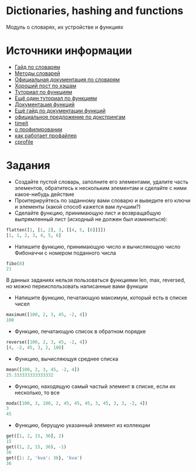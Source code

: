 # Dictionaries, hashing and functions
Модуль о словарях, их устройстве и функциях


# Источники информации
* [Гайд по словарям](https://www.python-course.eu/python3_dictionaries.php)
* [Методы словарей](https://www.tutorialspoint.com/python3/python_dictionary.htm)
* [Официальная документация по словарям](https://docs.python.org/3/tutorial/datastructures.html#dictionaries)
* [Хороший пост по хэшам](https://www.asmeurer.com/blog/posts/what-happens-when-you-mess-with-hashing-in-python/)
* [Туториал по функциям](https://www.digitalocean.com/community/tutorials/how-to-define-functions-in-python-3)
* [Ещё один туториал по функциям](https://www.python-course.eu/python3_functions.php)
* [Документация функций](https://www.datacamp.com/community/tutorials/docstrings-python)
* [Ещё гайд по документации функций](https://realpython.com/documenting-python-code/)
* [официальное предложение по докстрингам](https://www.python.org/dev/peps/pep-0257/)
* [timeit](https://docs.python.org/3.7/library/timeit.html)
* [о профилировании](https://habr.com/en/company/mailru/blog/201594/)
* [как работает профайлер](https://hackernoon.com/how-profilers-work-1826163e1bbc)
* [cprofile](https://python-scripts.com/cprofile-code-profiling)


# Задания
* Создайте пустой словарь, заполните его элементами, удалите часть элементов,
обратитесь к нескольким элементам и сделайте с ними какое-нибудь действие
* Проитерируйтесь по заданному вами словарю и выведите его ключи и элементы
(какой способ кажется вам лучшим?)
* Сделайте функцию, принимающую лист и возвращабщую выпрямленный лист
(исходный не должен был измениться):
```python
flatten([1, [1, 2], 3, [[4, 5, [6]]]])
[1, 1, 2, 3, 4, 5, 6]
```
* Напишите функцию, принимающую число и вычисляющую число Фибоначчи с
номером поданного числа
```python
fibo(8)
21
```
В данных заданиях нельзя пользоваться функциями len, max, reversed, но
можно переиспользовать написанные вами функции
* Напишите функцию, печатающую максимум, который есть в списке чисел
```python
maximum([100, 2, 3, 45, -2, 4])
100
```
* Функцию, печатающую список в обратном порядке
```python
reverse([100, 2, 3, 45, -2, 4])
[4, -2, 45, 3, 2, 100]
```
* Функцию, вычисляющуя среднее списка
```python
mean([100, 2, 3, 45, -2, 4])
25.333333333333332
```
* Функцию, находящую самый частый элемент в списке, если их несколько, то все
```python
moda([100, 3, 100, 2, 45, 45, 45, 3, 45, 3, 3, -2, 4])
3
45
```
* Функцию, берущую указанный элемент из коллекции
```python
get([1, 2, 15, 36], 2)
15
get((1, 2, 15, 36), -1)
36
get({1: 2, 'kva': 36}, 'kva')
36
```

